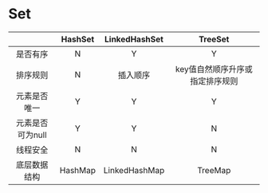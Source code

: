 # Set

|                 | HashSet | LinkedHashSet |           TreeSet            |
| :-------------: | :-----: | :-----------: | :--------------------------: |
|     是否有序     |    N    |       Y       |              Y               |
|     排序规则     |    N    |    插入顺序    | key值自然顺序升序或指定排序规则 |
|   元素是否唯一   |    Y    |       Y       |              Y               |
| 元素是否可为null |    Y    |       Y       |              N               |
|     线程安全     |    N    |       N       |              N               |
|   底层数据结构   | HashMap | LinkedHashMap |           TreeMap            |